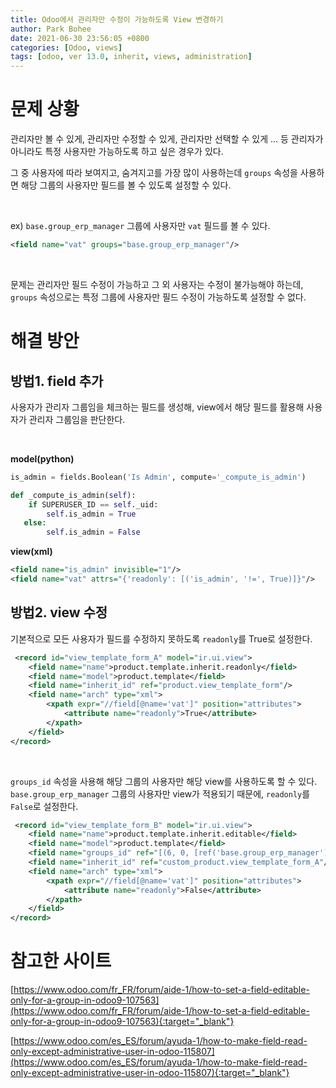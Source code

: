 ```yaml
---
title: Odoo에서 관리자만 수정이 가능하도록 View 변경하기
author: Park Bohee
date: 2021-06-30 23:56:05 +0800
categories: [Odoo, views]
tags: [odoo, ver 13.0, inherit, views, administration]
---
```


# 문제 상황

관리자만 볼 수 있게, 관리자만 수정할 수 있게, 관리자만 선택할 수 있게 ... 등 관리자가 아니라도 특정 사용자만 가능하도록 하고 싶은 경우가 있다.

그 중 사용자에 따라 보여지고, 숨겨지고를 가장 많이 사용하는데 `groups` 속성을 사용하면 해당 그룹의 사용자만 필드를 볼 수 있도록 설정할 수 있다.

<br>

ex) `base.group_erp_manager` 그룹에 사용자만 `vat` 필드를 볼 수 있다.
```xml
<field name="vat" groups="base.group_erp_manager"/>
```

<br>

문제는 관리자만 필드 수정이 가능하고 그 외 사용자는 수정이 불가능해야 하는데, `groups` 속성으로는 특정 그룹에 사용자만 필드 수정이 가능하도록 설정할 수 없다.

# 해결 방안

## 방법1. field 추가

사용자가 관리자 그룹임을 체크하는 필드를 생성해, view에서 해당 필드를 활용해 사용자가 관리자 그룹임을 판단한다.

<br>

**model(python)**

```python
is_admin = fields.Boolean('Is Admin', compute='_compute_is_admin')

def _compute_is_admin(self):
    if SUPERUSER_ID == self._uid:
        self.is_admin = True
   else:
        self.is_admin = False
```

**view(xml)**

```xml
<field name="is_admin" invisible="1"/>
<field name="vat" attrs="{'readonly': [('is_admin', '!=', True)]}"/>
```

## 방법2. view 수정

기본적으로 모든 사용자가 필드를 수정하지 못하도록 `readonly`를 True로 설정한다.

```xml
 <record id="view_template_form_A" model="ir.ui.view">
    <field name="name">product.template.inherit.readonly</field>
    <field name="model">product.template</field>
    <field name="inherit_id" ref="product.view_template_form"/>
    <field name="arch" type="xml">
        <xpath expr="//field[@name='vat']" position="attributes">
            <attribute name="readonly">True</attribute>
        </xpath>
    </field>
</record>
```

<br>

`groups_id` 속성을 사용해 해당 그룹의 사용자만 해당 view를 사용하도록 할 수 있다.
`base.group_erp_manager` 그룹의 사용자만 view가 적용되기 때문에, `readonly`를 `False`로 설정한다.

```xml
 <record id="view_template_form_B" model="ir.ui.view">
    <field name="name">product.template.inherit.editable</field>
    <field name="model">product.template</field>
    <field name="groups_id" ref="[(6, 0, [ref('base.group_erp_manager')])]"/>
    <field name="inherit_id" ref="custom_product.view_template_form_A"/>
    <field name="arch" type="xml">
        <xpath expr="//field[@name='vat']" position="attributes">
            <attribute name="readonly">False</attribute>
        </xpath>
    </field>
</record>
```

# 참고한 사이트

[https://www.odoo.com/fr_FR/forum/aide-1/how-to-set-a-field-editable-only-for-a-group-in-odoo9-107563](https://www.odoo.com/fr_FR/forum/aide-1/how-to-set-a-field-editable-only-for-a-group-in-odoo9-107563){:target="_blank"}

[https://www.odoo.com/es_ES/forum/ayuda-1/how-to-make-field-read-only-except-administrative-user-in-odoo-115807](https://www.odoo.com/es_ES/forum/ayuda-1/how-to-make-field-read-only-except-administrative-user-in-odoo-115807){:target="_blank"}

